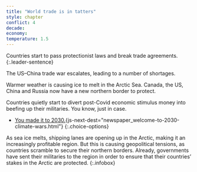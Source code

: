 ```yaml
---
title: "World trade is in tatters"
style: chapter
conflict: 4
decade: 
economy: 
temperature: 1.5
---
```


Countries start to pass protectionist laws and break trade agreements. 
{:.leader-sentence}

The US–China trade war escalates, leading to a number of shortages.

Warmer weather is causing ice to melt in the Arctic Sea. Canada, the US, China and Russia now have a new northern border to protect.

Countries quietly start to divert post-Covid economic stimulus money into beefing up their militaries. You know, just in case.

- [You made it to 2030.](part-apge_2030.html){js-next-dest="newspaper_welcome-to-2030-climate-wars.html"}
{:.choice-options}

As sea ice melts, shipping lanes are opening up in the Arctic, making it an increasingly profitable region. But this is causing geopolitical tensions, as countries scramble to secure their northern borders. Already, governments have sent their militaries to the region in order to ensure that their countries’ stakes in the Arctic are protected.
{:.infobox}
